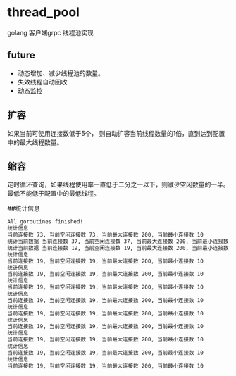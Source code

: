 # thread_pool
golang 客户端grpc 线程池实现

## future
- 动态增加、减少线程池的数量。
- 失效线程自动回收
- 动态监控

## 扩容
  如果当前可使用连接数低于5个， 则自动扩容当前线程数量的1倍，直到达到配置中的最大线程数量。
## 缩容
  定时循环查询，如果线程使用率一直低于二分之一以下，则减少空闲数量的一半。最低不能低于配置中的最低线程。

##统计信息
```bash
All goroutines finished!
统计信息
当前连接数 73, 当前空闲连接数 73, 当前最大连接数 200, 当前最小连接数 10
统计当前数据 当前连接数 37, 当前空闲连接数 37, 当前最大连接数 200, 当前最小连接数 10
统计当前数据 当前连接数 19, 当前空闲连接数 19, 当前最大连接数 200, 当前最小连接数 10
统计信息
当前连接数 19, 当前空闲连接数 19, 当前最大连接数 200, 当前最小连接数 10
统计信息
当前连接数 19, 当前空闲连接数 19, 当前最大连接数 200, 当前最小连接数 10
统计信息
当前连接数 19, 当前空闲连接数 19, 当前最大连接数 200, 当前最小连接数 10
统计信息
当前连接数 19, 当前空闲连接数 19, 当前最大连接数 200, 当前最小连接数 10
统计信息
当前连接数 19, 当前空闲连接数 19, 当前最大连接数 200, 当前最小连接数 10
统计信息
当前连接数 19, 当前空闲连接数 19, 当前最大连接数 200, 当前最小连接数 10
统计信息
当前连接数 19, 当前空闲连接数 19, 当前最大连接数 200, 当前最小连接数 10
统计信息
当前连接数 19, 当前空闲连接数 19, 当前最大连接数 200, 当前最小连接数 10
统计信息
当前连接数 19, 当前空闲连接数 19, 当前最大连接数 200, 当前最小连接数 10
```
